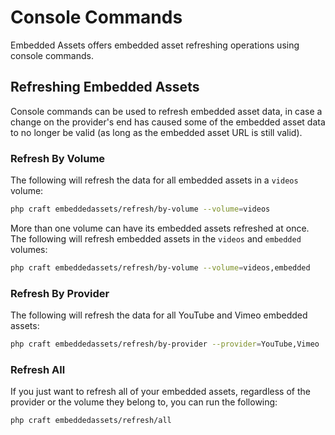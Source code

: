 # Console Commands

Embedded Assets offers embedded asset refreshing operations using console commands.

## Refreshing Embedded Assets

Console commands can be used to refresh embedded asset data, in case a change on the provider's end has caused some of the embedded asset data to no longer be valid (as long as the embedded asset URL is still valid).

### Refresh By Volume

The following will refresh the data for all embedded assets in a `videos` volume:

```sh
php craft embeddedassets/refresh/by-volume --volume=videos
```

More than one volume can have its embedded assets refreshed at once. The following will refresh embedded assets in the `videos` and `embedded` volumes:

```sh
php craft embeddedassets/refresh/by-volume --volume=videos,embedded
```

### Refresh By Provider

The following will refresh the data for all YouTube and Vimeo embedded assets:

```sh
php craft embeddedassets/refresh/by-provider --provider=YouTube,Vimeo
```

### Refresh All

If you just want to refresh all of your embedded assets, regardless of the provider or the volume they belong to, you can run the following:

```sh
php craft embeddedassets/refresh/all
```
